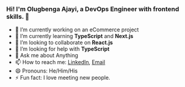 ### Hi! I'm Olugbenga Ajayi, a DevOps Engineer with frontend skills. 👋





- 🔭 I’m currently working on an eCommerce project
- 🌱 I’m currently learning **TypeScript** and **Next.js**
- 👯 I’m looking to collaborate on **React.js**
- 🤔 I’m looking for help with **TypeScript**
- 💬 Ask me about Anything
- 📫 How to reach me: [LinkedIn](https://www.linkedin.com/in/olugbenga-ajayi-333a5b30/), [Email](mailto:gbejula@gmail.com)
- 😄 Pronouns: He/Him/His
- ⚡ Fun fact: I love meeting new people.
